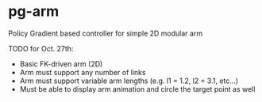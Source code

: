 pg-arm
======

Policy Gradient based controller for simple 2D modular arm

TODO for Oct. 27th:
- Basic FK-driven arm (2D)
- Arm must support any number of links
- Arm must support variable arm lengths (e.g. l1 = 1.2, l2 = 3.1, etc...)
- Must be able to display arm animation and circle the target point as well
